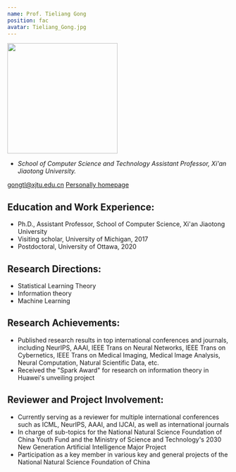 ```yaml
---
name: Prof. Tieliang Gong
position: fac
avatar: Tieliang_Gong.jpg
---
```


<img width="250" src="{{site.baseurl}}/images/people/{{page.avatar}}" data-action="zoom">

- _School of Computer Science and Technology Assistant Professor, Xi'an Jiaotong University._ <br>


<i class="fa fa-envelope-o"></i> <gongtl@xjtu.edu.cn>
<i class="fa fa-home"></i> [Personally homepage](https://gong-tl.github.io/)

## Education and Work Experience:

- Ph.D., Assistant Professor, School of Computer Science, Xi'an Jiaotong University
- Visiting scholar, University of Michigan, 2017
- Postdoctoral,  University of Ottawa, 2020

## Research Directions:

- Statistical Learning Theory
- Information theory
- Machine Learning

## Research Achievements:

- Published research results in top international conferences and journals, including NeurIPS, AAAI, IEEE Trans on Neural Networks, IEEE Trans on Cybernetics, IEEE Trans on Medical Imaging, Medical Image Analysis, Neural Computation, Natural Scientific Data, etc.
- Received the "Spark Award" for research on information theory in Huawei's unveiling project

## Reviewer and Project Involvement:

- Currently serving as a reviewer for multiple international conferences such as ICML, NeurIPS, AAAI, and IJCAI, as well as international journals
- In charge of sub-topics for the National Natural Science Foundation of China Youth Fund and the Ministry of Science and Technology's 2030 New Generation Artificial Intelligence Major Project
- Participation as a key member in various key and general projects of the National Natural Science Foundation of China